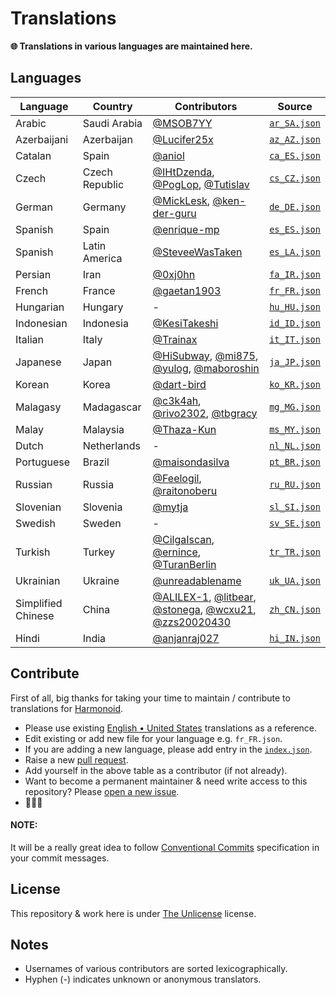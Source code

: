 # Translations

**🌐 Translations in various languages are maintained here.**

## Languages

| Language           | Country        | Contributors                                                                                                                                                                                                   | Source                                    |
| ------------------ | -------------- | -------------------------------------------------------------------------------------------------------------------------------------------------------------------------------------------------------------- | ----------------------------------------- |
| Arabic             | Saudi Arabia   | [@MSOB7YY](https://github.com/MSOB7YY)                                                                                                                                                                         | [`ar_SA.json`](./translations/ar_SA.json) |
| Azerbaijani        | Azerbaijan     | [@Lucifer25x](https://github.com/Lucifer25x)                                                                                                                                                                   | [`az_AZ.json`](./translations/az_AZ.json) |
| Catalan            | Spain          | [@aniol](https://github.com/aniol)                                                                                                                                                                             | [`ca_ES.json`](./translations/ca_ES.json) |
| Czech              | Czech Republic | [@IHtDzenda](https://github.com/IHtDzenda), [@PogLop](https://github.com/PogLop), [@Tutislav](https://github.com/Tutislav)                                                                                     | [`cs_CZ.json`](./translations/cs_CZ.json) |
| German             | Germany        | [@MickLesk](https://github.com/MickLesk), [@ken-der-guru](https://github.com/ken-der-guru)                                                                                                                     | [`de_DE.json`](./translations/de_DE.json) |
| Spanish            | Spain          | [@enrique-mp](https://github.com/enrique-mp)                                                                                                                                                                   | [`es_ES.json`](./translations/es_ES.json) |
| Spanish            | Latin America  | [@SteveeWasTaken](https://github.com/SteveeWasTaken)                                                                                                                                                           | [`es_LA.json`](./translations/es_LA.json) |
| Persian            | Iran           | [@0xj0hn](https://github.com/0xj0hn)                                                                                                                                                                           | [`fa_IR.json`](./translations/fa_IR.json) |
| French             | France         | [@gaetan1903](https://github.com/gaetan1903)                                                                                                                                                                   | [`fr_FR.json`](./translations/fr_FR.json) |
| Hungarian          | Hungary        | -                                                                                                                                                                                                              | [`hu_HU.json`](./translations/hu_HU.json) |
| Indonesian         | Indonesia      | [@KesiTakeshi](https://github.com/KesiTakeshi)                                                                                                                                                                 | [`id_ID.json`](./translations/id_ID.json) |
| Italian            | Italy          | [@Trainax](https://github.com/Trainax)                                                                                                                                                                         | [`it_IT.json`](./translations/it_IT.json) |
| Japanese           | Japan          | [@HiSubway](https://github.com/HiSubway), [@mi875](https://github.com/mi875), [@yulog](https://github.com/yulog), [@maboroshin](https://github.com/maboroshin/)                                                | [`ja_JP.json`](./translations/ja_JP.json) |
| Korean             | Korea          | [@dart-bird](https://github.com/dart-bird)                                                                                                                                                                     | [`ko_KR.json`](./translations/ko_KR.json) |
| Malagasy           | Madagascar     | [@c3k4ah](https://github.com/c3k4ah), [@rivo2302](https://github.com/rivo2302), [@tbgracy](https://github.com/tbgracy)                                                                                         | [`mg_MG.json`](./translations/mg_MG.json) |
| Malay              | Malaysia       | [@Thaza-Kun](https://github.com/Thaza-Kun)                                                                                                                                                                     | [`ms_MY.json`](./translations/ms_MY.json) |
| Dutch              | Netherlands    | -                                                                                                                                                                                                              | [`nl_NL.json`](./translations/nl_NL.json) |
| Portuguese         | Brazil         | [@maisondasilva](https://github.com/maisondasilva)                                                                                                                                                             | [`pt_BR.json`](./translations/pt_BR.json) |
| Russian            | Russia         | [@Feelogil](https://github.com/Feelogil), [@raitonoberu](https://github.com/raitonoberu)                                                                                                                       | [`ru_RU.json`](./translations/ru_RU.json) |
| Slovenian          | Slovenia       | [@mytja](https://github.com/mytja)                                                                                                                                                                             | [`sl_SI.json`](./translations/sl_SI.json) |
| Swedish            | Sweden         | -                                                                                                                                                                                                              | [`sv_SE.json`](./translations/sv_SE.json) |
| Turkish            | Turkey         | [@CilgaIscan](https://github.com/CilgaIscan), [@ernince](https://github.com/ernince), [@TuranBerlin](https://github.com/TuranBerlin)                                                                           | [`tr_TR.json`](./translations/tr_TR.json) |
| Ukrainian          | Ukraine        | [@unreadablename](https://github.com/unreadablename)                                                                                                                                                           | [`uk_UA.json`](./translations/uk_UA.json) |
| Simplified Chinese | China          | [@ALILEX-1](https://github.com/ALILEX-1), [@litbear](https://github.com/litbear), [@stonega](https://github.com/stonega), [@wcxu21](https://github.com/wcxu21), [@zzs20020430](https://github.com/zzs20020430) | [`zh_CN.json`](./translations/zh_CN.json) |
| Hindi              | India          | [@anjanraj027](https://github.com/anjanraj027)                                                                                                                                                                 | [`hi_IN.json`](./translations/hi_IN.json) |

## Contribute

First of all, big thanks for taking your time to maintain / contribute to translations for [Harmonoid](https://github.com/harmonoid).

- Please use existing [English • United States](./translations/en_US.json) translations as a reference.
- Edit existing or add new file for your language e.g. `fr_FR.json`.
- If you are adding a new language, please add entry in the [`index.json`](./index.json).
- Raise a new [pull request](https://github.com/harmonoid/translations/pulls).
- Add yourself in the above table as a contributor (if not already).
- Want to become a permanent maintainer & need write access to this repository? Please [open a new issue](https://github.com/harmonoid/translations/issues/new).
- 🎉🎉🎉

#### NOTE:

It will be a really great idea to follow [Conventional Commits](https://www.conventionalcommits.org/en/v1.0.0/#summary) specification in your commit messages.

## License

This repository & work here is under [The Unlicense](https://unlicense.org/) license.

## Notes

- Usernames of various contributors are sorted lexicographically.
- Hyphen (-) indicates unknown or anonymous translators.

